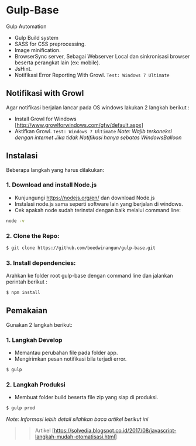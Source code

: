 # Gulp-Base
Gulp Automation
- Gulp Build system
- SASS for CSS preprocessing.
- Image minification.
- BrowserSync server, Sebagai Webserver Local dan sinkronisasi browser beserta perangkat lain (ex: mobile).
- JsHint.
- Notifikasi Error Reporting With Growl. `Test: Windows 7 Ultimate`

## Notifikasi with Growl
Agar notifikasi berjalan lancar pada OS windows lakukan 2 langkah berikut :
- Install Growl for Windows [http://www.growlforwindows.com/gfw/default.aspx]
- Aktifkan Growl.
`Test: Windows 7 Ultimate`
*Note: Wajib terkoneksi dengan internet Jika tidak Notifikasi hanya sebatas WindowsBalloon*

## Instalasi
Beberapa langkah yang harus dilakukan:
### 1. Download and install Node.js
- Kunjungungi https://nodejs.org/en/ dan download Node.js
- Instalasi node.js sama seperti software lain yang berjalan di windows. 
- Cek apakah node sudah terinstal dengan baik melalui command line:
```sh
node -v
```

### 2. Clone the Repo:
```sh
$ git clone https://github.com/boedwinangun/gulp-base.git
```

### 3. Install dependencies:
Arahkan ke folder root gulp-base dengan command line dan jalankan perintah berikut :
```sh
$ npm install
```

## Pemakaian
Gunakan 2 langkah berikut:
### 1. Langkah Develop
- Memantau perubahan file pada folder app.
- Mengirimkan pesan notifikasi bila terjadi error.
```sh
$ gulp
```

### 2. Langkah Produksi
- Membuat folder build beserta file zip yang siap di produksi.
```sh
$ gulp prod
```


*Note: Informasi lebih detail silahkan baca artikel berikut ini* 
 >> Artikel [https://solvedia.blogspot.co.id/2017/08/javascript-langkah-mudah-otomatisasi.html]  
 
 
